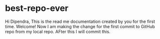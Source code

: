 # best-repo-ever
Hi Dipendra, 
This is the read me documentation created by you for the first time. Welcome!
Now I am making the change for the first commit to GitHub repo from my local repo. AFter this I will commit this.